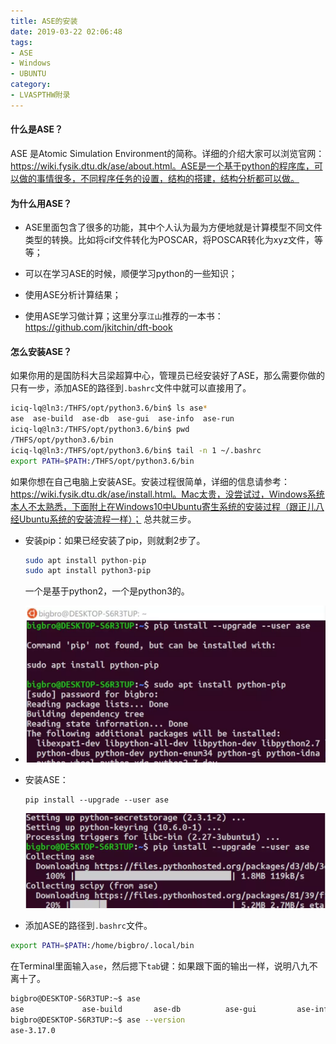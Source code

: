 ```yaml
---
title: ASE的安装
date: 2019-03-22 02:06:48
tags: 
- ASE
- Windows
- UBUNTU
category:
- LVASPTHW附录
---
```


#### 什么是ASE？

ASE 是Atomic Simulation Environment的简称。详细的介绍大家可以浏览官网：https://wiki.fysik.dtu.dk/ase/about.html。ASE是一个基于python的程序库，可以做的事情很多，不同程序任务的设置，结构的搭建，结构分析都可以做。

#### 为什么用ASE？

* ASE里面包含了很多的功能，其中个人认为最为方便地就是计算模型不同文件类型的转换。比如将cif文件转化为POSCAR，将POSCAR转化为xyz文件，等等；

* 可以在学习ASE的时候，顺便学习python的一些知识；

* 使用ASE分析计算结果；
* 使用ASE学习做计算；这里分享`江山`推荐的一本书：https://github.com/jkitchin/dft-book

#### 怎么安装ASE？

如果你用的是国防科大吕梁超算中心，管理员已经安装好了ASE，那么需要你做的只有一步，添加ASE的路径到`.bashrc`文件中就可以直接用了。

```bash
iciq-lq@ln3:/THFS/opt/python3.6/bin$ ls ase*
ase  ase-build  ase-db  ase-gui  ase-info  ase-run
iciq-lq@ln3:/THFS/opt/python3.6/bin$ pwd
/THFS/opt/python3.6/bin
iciq-lq@ln3:/THFS/opt/python3.6/bin$ tail -n 1 ~/.bashrc
export PATH=$PATH:/THFS/opt/python3.6/bin
```

如果你想在自己电脑上安装ASE。安装过程很简单，详细的信息请参考：https://wiki.fysik.dtu.dk/ase/install.html。Mac太贵，没尝试过，Windows系统本人不太熟悉，下面附上在Windows10中Ubuntu寄生系统的安装过程（跟正儿八经Ubuntu系统的安装流程一样）； 总共就三步。

* 安装pip：如果已经安装了pip，则就剩2步了。

  ```bash
  sudo apt install python-pip
  sudo apt install python3-pip
  ```

  一个是基于python2，一个是python3的。

* ![](A13\a13-1.png)

  

* 安装ASE：

  ```
  pip install --upgrade --user ase
  ```

  ![](A13\a13-2.png)

* 添加ASE的路径到`.bashrc`文件。

```bash
export PATH=$PATH:/home/bigbro/.local/bin
```

在Terminal里面输入`ase`，然后摁下`tab`键：如果跟下面的输出一样，说明八九不离十了。

```bash
bigbro@DESKTOP-S6R3TUP:~$ ase
ase             ase-build       ase-db          ase-gui         ase-info        ase-run         ase_figures.sh  aselite.py      aselite.pyc
bigbro@DESKTOP-S6R3TUP:~$ ase --version
ase-3.17.0
```

